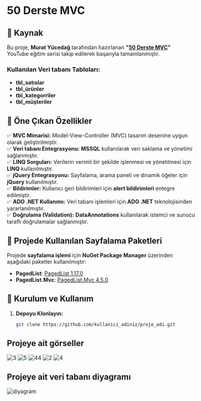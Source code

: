 # 50 Derste MVC

## 📌 Kaynak

Bu proje, **Murat Yücedağ** tarafından hazırlanan **"[50 Derste MVC](https://www.youtube.com/playlist?list=PLKnjBHu2xXNPVta5RCvahuvJ2m7wVQ31K)"**  
YouTube eğitim serisi takip edilerek başarıyla tamamlanmıştır.  

### Kullanılan Veri tabanı Tabloları:
- **tbl_satıslar**  
- **tbl_ürünler**  
- **tbl_kategorriler**  
- **tbl_müşteriler**  

## 🚀 Öne Çıkan Özellikler

✅ **MVC Mimarisi:** Model-View-Controller (MVC) tasarım desenine uygun olarak geliştirilmiştir.  
✅ **Veri tabanı Entegrasyonu:** **MSSQL** kullanılarak veri saklama ve yönetimi sağlanmıştır.  
✅ **LINQ Sorguları:** Verilerin verimli bir şekilde işlenmesi ve yönetilmesi için **LINQ** kullanılmıştır.  
✅ **jQuery Entegrasyonu:** Sayfalama, arama paneli ve dinamik öğeler için **jQuery** kullanılmıştır.  
✅ **Bildirimler:** Kullanıcı geri bildirimleri için **alert bildirimleri** entegre edilmiştir.  
✅ **ADO .NET Kullanımı:** Veri tabanı işlemleri için **ADO .NET** teknolojisinden yararlanılmıştır.  
✅ **Doğrulama (Validation):** **DataAnnotations** kullanılarak istemci ve sunucu taraflı doğrulamalar sağlanmıştır.  

## 📄 Projede Kullanılan Sayfalama Paketleri

Projede **sayfalama işlemi** için **NuGet Package Manager** üzerinden aşağıdaki paketler kullanılmıştır:  

- **PagedList**: [PagedList 1.17.0](https://www.nuget.org/packages/PagedList/1.17.0?_src=template)  
- **PagedList.Mvc**: [PagedList.Mvc 4.5.0](https://www.nuget.org/packages/PagedList.Mvc/4.5.0?_src=template)  

## 🔧 Kurulum ve Kullanım

1. **Depoyu Klonlayın:**  
   ```sh
   git clone https://github.com/kullanici_adiniz/proje_adi.git

## Projeye ait görseller

![3](https://github.com/user-attachments/assets/a37fa0b4-d04f-45f1-b241-256d1fc8b73e)
![5](https://github.com/user-attachments/assets/609f0b86-1228-4fe3-9981-cc64fcf92e4f)
![44](https://github.com/user-attachments/assets/0678f4a5-20f8-472f-bd46-d9a02195221c)
![2](https://github.com/user-attachments/assets/5f4c6d00-123f-48d9-905d-6da66a1b173c)
![4](https://github.com/user-attachments/assets/536f4556-3fef-498d-b339-3713153bc09e)

## Projeye ait veri tabanı diyagramı
![diyagram](https://github.com/user-attachments/assets/3af4d24d-c67f-4a9f-8c30-8453b6990e5c)

